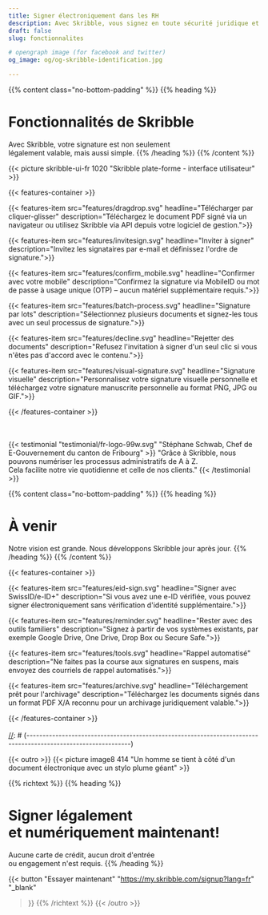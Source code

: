 ```yaml
---
title: Signer électroniquement dans les RH
description: Avec Skribble, vous signez en toute sécurité juridique et en toute simplicité par voie numérique – des contrats de travail aux références en passant par les certificats de salaire.
draft: false
slug: fonctionnalites

# opengraph image (for facebook and twitter)
og_image: og/og-skribble-identification.jpg

---
```


{{% content class="no-bottom-padding" %}}
{{% heading %}}
# Fonctionnalités de Skribble
Avec Skribble, votre signature est non seulement <br class="hide-for-mobile">légalement valable, mais aussi simple.
{{% /heading %}}
{{% /content %}}

{{< picture skribble-ui-fr 1020 "Skribble plate-forme - interface utilisateur" >}}

{{< features-container >}}

  {{< features-item src="features/dragdrop.svg" 
    headline="Télécharger par cliquer-glisser" 
    description="Téléchargez le document PDF signé via un navigateur ou utilisez Skribble via API depuis votre logiciel de gestion.">}}

  {{< features-item src="features/invitesign.svg" 
    headline="Inviter à signer" 
    description="Invitez les signataires par e-mail et définissez l'ordre de signature.">}}

  {{< features-item src="features/confirm_mobile.svg" 
    headline="Confirmer avec votre mobile" 
    description="Confirmez la signature via MobileID ou mot de passe à usage unique (OTP)  – aucun matériel supplémentaire requis.">}}

  {{< features-item src="features/batch-process.svg" 
    headline="Signature par lots" 
    description="Sélectionnez plusieurs documents et signez-les tous avec un seul processus de signature.">}}

  {{< features-item src="features/decline.svg" 
    headline="Rejetter des documents" 
    description="Refusez l'invitation à signer d'un seul clic si vous n'êtes pas d'accord avec le contenu.">}}

  {{< features-item src="features/visual-signature.svg" 
    headline="Signature visuelle" 
    description="Personnalisez votre signature visuelle personnelle et téléchargez votre signature manuscrite personnelle au format PNG, JPG ou GIF.">}}

{{< /features-container >}}

[//]: # (--------------------------------------------------------------------------------------------------------------)
<br><br>
{{< testimonial "testimonial/fr-logo-99w.svg" "Stéphane Schwab, Chef de E-Gouvernement du canton de Fribourg" >}}
"Grâce à Skribble, nous pouvons numériser les processus administratifs de A à Z. <br class="hide-for-mobile">Cela facilite notre vie quotidienne et celle de nos clients." {{< /testimonial >}}

[//]: # (--------------------------------------------------------------------------------------------------------------)

{{% content class="no-bottom-padding" %}}
{{% heading %}}
# À venir
Notre vision est grande. Nous développons Skribble jour après jour.
{{% /heading %}}
{{% /content %}}

{{< features-container >}}

  {{< features-item src="features/eid-sign.svg" 
    headline="Signer avec SwissID/e-ID+" 
    description="Si vous avez une e-ID vérifiée, vous pouvez signer électroniquement sans vérification d'identité supplémentaire.">}}

  {{< features-item src="features/reminder.svg" 
    headline="Rester avec des outils familiers" 
    description="Signez à partir de vos systèmes existants, par exemple Google Drive, One Drive, Drop Box ou Secure Safe.">}}

  {{< features-item src="features/tools.svg" 
    headline="Rappel automatisé" 
    description="Ne faites pas la course aux signatures en suspens, mais envoyez des courriels de rappel automatisés.">}}

  {{< features-item src="features/archive.svg" 
    headline="Téléchargement prêt pour l'archivage" 
    description="Téléchargez les documents signés dans un format PDF X/A reconnu pour un archivage juridiquement valable.">}}

{{< /features-container >}}
<br><br>
[//]: # (--------------------------------------------------------------------------------------------------------------)

{{< outro >}}
{{< picture image8 414 "Un homme se tient à côté d'un document électronique avec un stylo plume géant" >}}

{{% richtext %}}
{{% heading %}}
# Signer légalement <br class="hide-for-mobile">et numériquement maintenant!
Aucune carte de crédit, aucun droit d'entrée <br class="hide-for-mobile">ou engagement n'est requis.
{{% /heading %}}

{{< button
  "Essayer maintenant"
  "https://my.skribble.com/signup?lang=fr"
  "_blank"
>}}
{{% /richtext %}}
{{< /outro >}}
